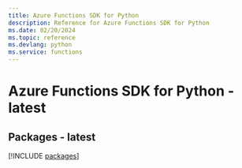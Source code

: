 ```yaml
---
title: Azure Functions SDK for Python
description: Reference for Azure Functions SDK for Python
ms.date: 02/20/2024
ms.topic: reference
ms.devlang: python
ms.service: functions
---
```

# Azure Functions SDK for Python - latest
## Packages - latest
[!INCLUDE [packages](functions-index.md)]